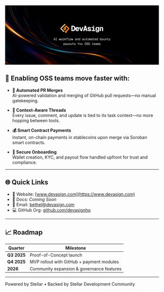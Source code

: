 ![DevAsign Banner](./thumbnail.png)

## 🚀 Enabling OSS teams move faster with: 

- **🧠 Automated PR Merges**  
  AI-powered validation and merging of GitHub pull requests—no manual gatekeeping.

- **💬 Context-Aware Threads**  
  Every issue, comment, and update is tied to its task context—no more hopping between tools.

- **💰 Smart Contract Payments**  
  Instant, on-chain payments in stablecoins upon merge via Soroban smart contracts.

- **🔐 Secure Onboarding**  
  Wallet creation, KYC, and payout flow handled upfront for trust and compliance.

---

## 🌐 Quick Links

- 🔗 Website: [www.devasign.com](https://www.devasign.com)  
- 📖 Docs: _Coming Soon_  
- 💬 Email: [bethel@devasign.com](mailto:bethel@devasign.com)  
- 💻 GitHub Org: [github.com/devasignhq](https://github.com/devasignhq)

---

## 📈 Roadmap

| Quarter     | Milestone                                  |
|-------------|---------------------------------------------|
| **Q3 2025** | Proof-of-Concept launch                     |
| **Q4 2025** | MVP rollout with GitHub + payment modules   |
| **2026**    | Community expansion & governance features   |

---

Powered by Stellar • Backed by Stellar Development Community
